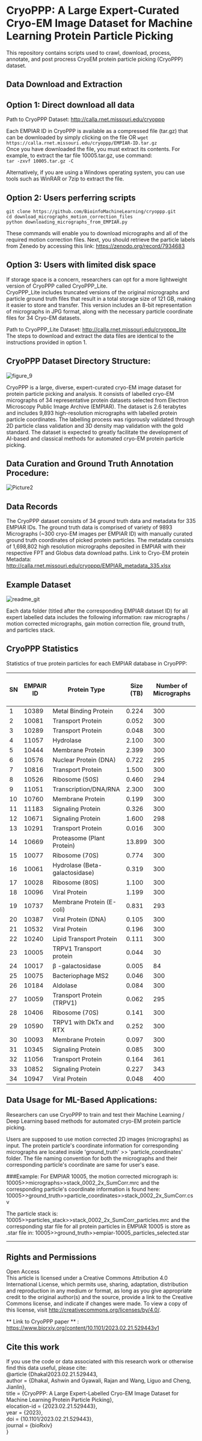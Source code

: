 # CryoPPP: A Large Expert-Curated Cryo-EM Image Dataset for Machine Learning Protein Particle Picking 
This repository contains scripts used to crawl, download, process, annotate, and post procress CryoEM protein particle picking (CryoPPP) dataset.

## Data Download and Extraction

## Option 1: Direct download all data

Path to CryoPPP Dataset: http://calla.rnet.missouri.edu/cryoppp 

Each EMPIAR ID in CryoPPP is available as a compressed file (tar.gz) that can be downloaded by simply clicking on the file OR `wget https://calla.rnet.missouri.edu/cryoppp/EMPIAR-ID.tar.gz` \
Once you have downloaded the file, you must extract its contents. For example, to extract the tar file 10005.tar.gz, use command: \
`tar -zxvf 10005.tar.gz -C` 

Alternatively, if you are using a Windows operating system, you can use tools such as WinRAR or 7zip to extract the file.

## Option 2: Users perferring scripts
`git clone https://github.com/BioinfoMachineLearning/cryoppp.git` \
`cd download_micrographs_motion_correction_files` \
`python downloading_micrographs_from_EMPIAR.py` 

These commands will enable you to download micrographs and all of the required motion correction files. Next, you should retrieve the particle labels from Zenedo by accessing this link: https://zenodo.org/record/7934683


## Option 3: Users with limited disk space
If storage space is a concern, researchers can opt for a more lightweight version of CryoPPP called CryoPPP_Lite.  
CryoPPP_Lite includes truncated versions of the original micrographs and particle ground truth files that result in a total storage size of 121 GB, making it easier to store and transfer. This version includes an 8-bit representation of micrographs in JPG format, along with the necessary particle coordinate files for 34 Cryo-EM datasets.

Path to CryoPPP_Lite Dataset: http://calla.rnet.missouri.edu/cryoppp_lite \
The steps to download and extract the data files are identical to the instructions provided in option 1.


## CryoPPP Dataset Directory Structure:

![figure_9](https://github.com/BioinfoMachineLearning/cryoppp/assets/24986485/04f4b35c-70c0-4ccd-8f9d-67b33063b2f7)

CryoPPP is a large, diverse, expert-curated cryo-EM image dataset for protein particle picking and analysis. It consists of labelled cryo-EM micrographs of 34 representative protein datasets selected from Electron Microscopy Public Image Archive (EMPIAR). The dataset is 2.6 terabytes and includes 9,893 high-resolution micrographs with labelled protein particle coordinates. The labelling process was rigorously validated through 2D particle class validation and 3D density map validation with the gold standard. The dataset is expected to greatly facilitate the development of AI-based and classical methods for automated cryo-EM protein particle picking. 

## Data Curation and Ground Truth Annotation Procedure:

![Picture2](https://user-images.githubusercontent.com/24986485/219126688-016db1be-f6d0-427b-87b6-aecc25c43f28.jpg)

## Data Records

The CryoPPP dataset consists of 34 ground truth data and metadata for 335 EMPIAR IDs. The ground truth data is comprised of variety of 9893 Micrographs (~300 cryo-EM images per EMPIAR ID) with manually curated ground truth coordinates of picked protein particles. The metadata consists of 1,698,802 high resolution micrographs deposited in EMPIAR with their respective FPT and Globus data download paths. Link to Cryo-EM protein Metadata: http://calla.rnet.missouri.edu/cryoppp/EMPIAR_metadata_335.xlsx

## Example Dataset
![readme_git](https://user-images.githubusercontent.com/24986485/221383343-8ddec678-52e9-467b-a0d5-4f76b9b3f4e0.jpg)


Each data folder (titled after the corresponding EMPIAR dataset ID) for all expert labelled data includes the following information: raw micrographs / motion corrected micrographs, gain motion correction file, ground truth, and particles stack. 


## CryoPPP Statistics
Statistics of true protein particles for each EMPIAR database in CryoPPP: 

| **SN** | **EMPAIR ID** | **Protein Type**               | **Size (TB)** | **Number of Micrographs** | **Image size** | **Particle Diameter (px)** | **Total Structure Weight (kDa)** | **Number of True Protein Particles** |
| ------ | ------------- | ------------------------------ | ------------- | ------------------------- | -------------- | -------------------------- | -------------------------------- | ------------------------------------ |
| 1      | 10389         | Metal Binding Protein          | 0.224         | 300                       | (3838, 3710)   | 313                        | 1042.17                          | 10870                                |
| 2      | 10081         | Transport Protein              | 0.052         | 300                       | (3710, 3838)   | 154                        | 298.57                           | 39352                                |
| 3      | 10289         | Transport Protein              | 0.048         | 300                       | (3710, 3838)   | 162                        | 361.39                           | 61517                                |
| 4      | 11057         | Hydrolase                      | 2.100         | 300                       | (5760, 4092)   | 186                        | 149.43                           | 45219                                |
| 5      | 10444         | Membrane Protein               | 2.399         | 300                       | (5760, 4092)   | 217                        | 295.89                           | 58731                                |
| 6      | 10576         | Nuclear Protein (DNA)          | 0.722         | 295                       | (7420, 7676)   | 265                        | 290.21                           | 75220                                |
| 7      | 10816         | Transport Protein              | 1.500         | 300                       | (7676, 7420)   | 359                        | 166.62                           | 45363                                |
| 8      | 10526         | Ribosome (50S)                 | 0.460         | 294                       | (7676, 7420)   | 482                        | 1085.81                          | 3265                                 |
| 9      | 11051         | Transcription/DNA/RNA          | 2.300         | 300                       | (3838, 3710)   | 214                        | 357.31                           | 83227                                |
| 10     | 10760         | Membrane Protein               | 0.199         | 300                       | (3838, 3710)   | 106                        | 321.69                           | 173664                               |
| 11     | 11183         | Signaling Protein              | 0.326         | 300                       | (5760, 4092)   | 159                        | 139.36                           | 80014                                |
| 12     | 10671         | Signaling Protein              | 1.600         | 298                       | (5760, 4092)   | 133                        | 77.14                            | 69012                                |
| 13     | 10291         | Transport Protein              | 0.016         | 300                       | (3710, 3838)   | 130                        | 361.39                           | 99808                                |
| 14     | 10669         | Proteasome (Plant Protein)     | 13.899        | 300                       | (7676, 7420)   | 730                        | 1681.81                          | 19660                                |
| 15     | 10077         | Ribosome (70S)                 | 0.774         | 300                       | (4096, 4096)   | 216                        | 2198.78                          | 31919                                |
| 16     | 10061         | Hydrolase (Beta-galactosidase) | 0.319         | 300                       | (7676, 7420)   | 471                        | 467.06                           | 35218                                |
| 17     | 10028         | Ribosome (80S)                 | 1.100         | 300                       | (4096, 4096)   | 224                        | 2135.89                          | 26391                                |
| 18     | 10096         | Viral Protein                  | 1.199         | 300                       | (3838, 3710)   | 84                         | 150\*                            | 231351                               |
| 19     | 10737         | Membrane Protein (E-coli)      | 0.831         | 293                       | (5760, 4092)   | 179                        | 155.83                           | 59265                                |
| 20     | 10387         | Viral Protein (DNA)            | 0.105         | 300                       | (3710, 3838)   | 213                        | 185.87                           | 101778                               |
| 21     | 10532         | Viral Protein                  | 0.196         | 300                       | (4096, 4096)   | 174                        | 191.76                           | 87933                                |
| 22     | 10240         | Lipid Transport Protein        | 0.111         | 300                       | (3838, 3710)   | 156                        | 171.72                           | 85958                                |
| 23     | 10005         | TRPV1 Transport protein        | 0.044         | 30                        | (3710, 3710)   | 142                        | 272.97                           | 5374                                 |
| 24     | 10017         | β -galactosidase               | 0.005         | 84                        | (4096, 4096)   | 108                        | 450\*                            | 49391                                |
| 25     | 10075         | Bacteriophage MS2              | 0.046         | 300                       | (4096, 4096)   | 233                        | 1000\*                           | 12682                                |
| 26     | 10184         | Aldolase                       | 0.084         | 300                       | (3838, 3710)   | 118                        | 150\*                            | 219849                               |
| 27     | 10059         | Transport Protein (TRPV1)      | 0.062         | 295                       | (3838, 3710)   | 132                        | 317.88                           | 190398                               |
| 28     | 10406         | Ribosome (70S)                 | 0.141         | 300                       | (3838, 3710)   | 212                        | 632.89                           | 24703                                |
| 29     | 10590         | TRPV1 with DkTx and RTX        | 0.252         | 300                       | (3710, 3838)   | 158                        | 1000\*                           | 62493                                |
| 30     | 10093         | Membrane Protein               | 0.097         | 300                       | (3838, 3710)   | 172                        | 779.4                            | 56394                                |
| 31     | 10345         | Signaling Protein              | 0.085         | 300                       | (3838, 3710)   | 149                        | 244.68                           | 15894                                |
| 32     | 11056         | Transport Protein              | 0.164         | 361                       | (5760, 4092)   | 164                        | 88.94                            | 125908                               |
| 33     | 10852         | Signaling Protein              | 0.227         | 343                       | (5760, 4092)   | 123                        | 157.81                           | 310291                               |
| 34     | 10947         | Viral Protein                  | 0.048         | 400                       | (4096, 4096)   | 240                        | 443.92                           | 106393                               |


## Data Usage for ML-Based Applications:

Researchers can use CryoPPP to train and test their Machine Learning / Deep Learning based methods for automated cryo-EM protein particle picking. 

Users are supposed to use motion corrected 2D images (micrographs) as input. The protein particle's coordinate information for corresponding micrographs are located inside 'ground_truth' >>
'particle_coordinates' folder. The file naming convention for both the micrographs and their corresponding particle's coordinate are same for user's ease. 

###Example: 
For EMPIAR 10005, the motion corrected micrograph is: 10005>>micrographs>>stack_0002_2x_SumCorr.mrc 
and the corresponding particle's coordinate information is found here: 10005>>ground_truth>>particle_coordinates>>stack_0002_2x_SumCorr.csv

The particle stack is: 10005>>particles_stack>>stack_0002_2x_SumCorr_particles.mrc 
and the corresponding star file for all protein particles in EMPIAR 10005 is store as .star file in: 10005>>ground_truth>>empiar-10005_particles_selected.star 


-----

## Rights and Permissions
Open Access \
This article is licensed under a Creative Commons Attribution 4.0 International License, which permits use, sharing, adaptation, distribution and reproduction in any medium or format, as long as you give appropriate credit to the original author(s) and the source, provide a link to the Creative Commons license, and indicate if changes were made. To view a copy of this license, visit http://creativecommons.org/licenses/by/4.0/.


** Link to CryoPPP paper ** : https://www.biorxiv.org/content/10.1101/2023.02.21.529443v1

## Cite this work
If you use the code or data associated with this research work or otherwise find this data useful, please cite: \
@article {Dhakal2023.02.21.529443, \
	author = {Dhakal, Ashwin and Gyawali, Rajan and Wang, Liguo and Cheng, Jianlin}, \
	title = {CryoPPP: A Large Expert-Labelled Cryo-EM Image Dataset for Machine Learning Protein Particle Picking}, \
	elocation-id = {2023.02.21.529443}, \
	year = {2023}, \
	doi = {10.1101/2023.02.21.529443}, \
	journal = {bioRxiv} \
}
